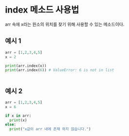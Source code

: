 # index 메소드 사용법

arr 속에 x라는 원소의 위치를 찾기 위해 사용할 수 있는 메소드이다.

## 예시 1
``` python
arr = [1,2,3,4,5]
x = 2

print(arr.index(x))
print(arr.index(6)) # ValueError: 6 is not in list
 
```

## 예시 2

``` python
arr = [1,2,3,4,5]
x = 6

if x in arr:
  print(x)
else:
  print("x값이 arr 내에 존재 하지 않습니다.")
  



```
